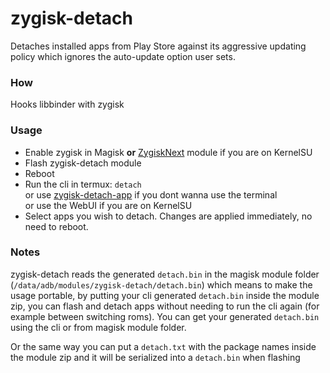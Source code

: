 # zygisk-detach

Detaches installed apps from Play Store against its aggressive updating policy which ignores the auto-update option user sets.

### How
Hooks libbinder with zygisk

### Usage
* Enable zygisk in Magisk **or** [ZygiskNext](https://github.com/Dr-TSNG/ZygiskNext) module if you are on KernelSU
* Flash zygisk-detach module
* Reboot
* Run the cli in termux: `detach`  
	or use [zygisk-detach-app](https://github.com/j-hc/zygisk-detach-app) if you dont wanna use the terminal  
	or use the WebUI if you are on KernelSU
* Select apps you wish to detach. Changes are applied immediately, no need to reboot.

### Notes
zygisk-detach reads the generated `detach.bin` in the magisk module folder (`/data/adb/modules/zygisk-detach/detach.bin`) which means to make the usage portable, by putting your cli generated `detach.bin` inside the module zip, you can flash and detach apps without needing to run the cli again (for example between switching roms). You can get your generated `detach.bin` using the cli or from magisk module folder.  

Or the same way you can put a `detach.txt` with the package names inside the module zip and it will be serialized into a `detach.bin` when flashing
